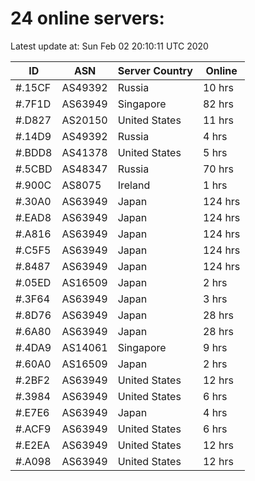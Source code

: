 # 24 online servers:

Latest update at: Sun Feb 02 20:10:11 UTC 2020

| ID | ASN | Server Country | Online |
| -- | --- | -------------- | ------ |
| #.15CF | AS49392 | Russia | 10 hrs |
| #.7F1D | AS63949 | Singapore | 82 hrs |
| #.D827 | AS20150 | United States | 11 hrs |
| #.14D9 | AS49392 | Russia | 4 hrs |
| #.BDD8 | AS41378 | United States | 5 hrs |
| #.5CBD | AS48347 | Russia | 70 hrs |
| #.900C | AS8075 | Ireland | 1 hrs |
| #.30A0 | AS63949 | Japan | 124 hrs |
| #.EAD8 | AS63949 | Japan | 124 hrs |
| #.A816 | AS63949 | Japan | 124 hrs |
| #.C5F5 | AS63949 | Japan | 124 hrs |
| #.8487 | AS63949 | Japan | 124 hrs |
| #.05ED | AS16509 | Japan | 2 hrs |
| #.3F64 | AS63949 | Japan | 3 hrs |
| #.8D76 | AS63949 | Japan | 28 hrs |
| #.6A80 | AS63949 | Japan | 28 hrs |
| #.4DA9 | AS14061 | Singapore | 9 hrs |
| #.60A0 | AS16509 | Japan | 2 hrs |
| #.2BF2 | AS63949 | United States | 12 hrs |
| #.3984 | AS63949 | United States | 6 hrs |
| #.E7E6 | AS63949 | Japan | 4 hrs |
| #.ACF9 | AS63949 | United States | 6 hrs |
| #.E2EA | AS63949 | United States | 12 hrs |
| #.A098 | AS63949 | United States | 12 hrs |

